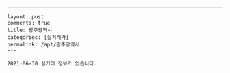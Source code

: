 ---
    layout: post
    comments: true
    title: 광주광역시
    categories: [실거래가]
    permalink: /apt/광주광역시
    ---

    2021-06-30 실거래 정보가 없습니다.

    